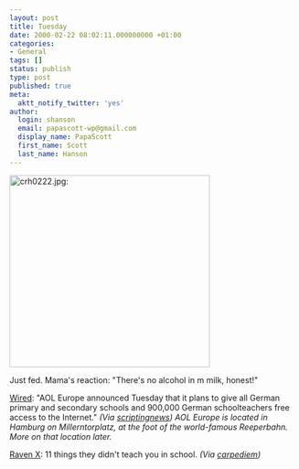 ```yaml
---
layout: post
title: Tuesday
date: 2000-02-22 08:02:11.000000000 +01:00
categories:
- General
tags: []
status: publish
type: post
published: true
meta:
  aktt_notify_twitter: 'yes'
author:
  login: shanson
  email: papascott-wp@gmail.com
  display_name: PapaScott
  first_name: Scott
  last_name: Hanson
---
```

<p><img src="https://res.cloudinary.com/papascott/image/upload/wordpress/wp-content/uploads/2000/02/crh0222.jpg" height="336" width="350" border="0" alt="crh0222.jpg: " /></p>
<p>Just fed. Mama's reaction: "There's no alcohol in m milk, honest!"</p>
<p><a href="http://www.wired.com/news/business/0,1367,34471,00.html">Wired</a>: "AOL Europe announced Tuesday that it plans to give all German primary and secondary schools and 900,000 German schoolteachers free access to the Internet." <i>(Via <a href="http://www.scripting.com">scriptingnews</a>) AOL Europe is located in Hamburg on Millerntorplatz, at the foot of the world-famous Reeperbahn. More on that location later.</i></p>
<p><a href="http://ravenx.editthispage.com/2000/02/20">Raven X</a>: 11 things they didn't teach you in school. <i>(Via <a href="http://carpediem.editthispage.com">carpediem</a>)</i></p>
